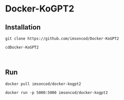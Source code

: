 # Docker-KoGPT2

## Installation

```
git clone https://github.com/imsoncod/Docker-KoGPT2

cdDocker-KoGPT2
```

<br>

## Run

```
docker pull imsoncod/docker-kogpt2

docker run -p 5000:5000 imsoncod/docker-kogpt2
```

